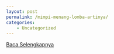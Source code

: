 ```yaml
---
layout: post
permalink: /mimpi-menang-lomba-artinya/
categories:
    - Uncategorized
---
```


[Baca Selengkapnya](/05)